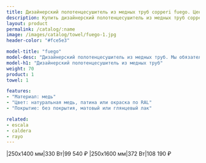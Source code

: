 ```yaml
---
title: Дизайнерский полотенцесушитель из медных труб copperi fuego. Цены и размеры.
description: Купить дизайнерский полотенцесушитель из медных труб copperi fuego в Москве по цене производителя.
layout: product
permalink: /catalog/:name
image: /images/catalog/towel/fuego-1.jpg
header-color: "#fce5e3"

model-title: "fuego"
model-desc: "Дизайнерский полотенцесушитель из медных труб. Мы обязательно когда-нибудь придумаем крутое описание для этой модели, но сейчас совсем не до того. Посмотрите пока на картинки, всё и так понятно. А если не понятно, позвоните нам и мы всё расскажем. Или напишите, если не любите звонить."
model-h1: "Дизайнерский полотенцесушитель из медных труб"
weight: 70
product: 1
towel: 1

features:
- "Материал: медь"
- "Цвет: натуральная медь, патина или окраска по RAL"
- "Покрытие: без покрытия, матовый или глянцевый лак"

related:
- escala
- caldera
- rayo
---
```

|250x1400 мм|330 Вт|99 540 ₽
|250x1600 мм|372 Вт|108 190 ₽